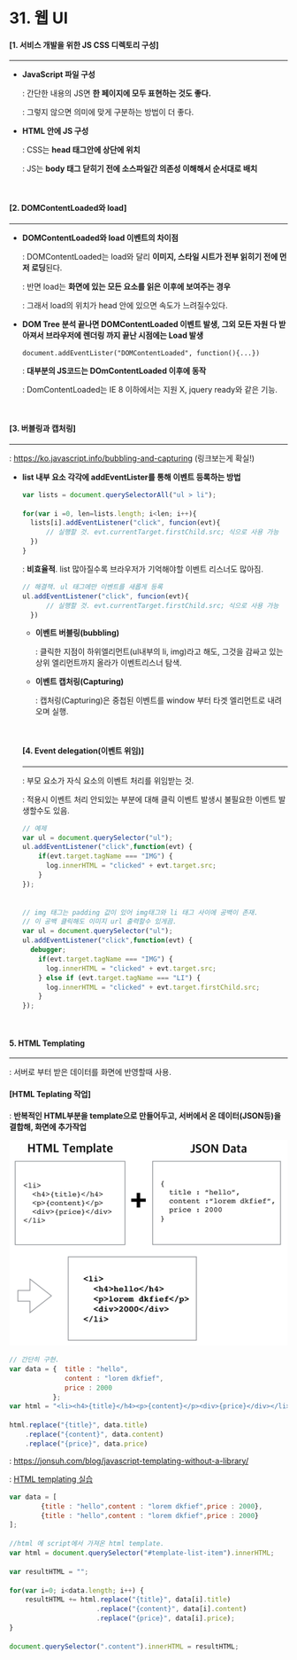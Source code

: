 # 31. 웹 UI

#### [1. 서비스 개발을 위한 JS CSS 디렉토리 구성]

----

- **JavaScript 파일 구성**

  : 간단한 내용의 JS면 **한 페이지에 모두 표현하는 것도 좋다.**

  : 그렇지 않으면 의미에 맞게 구분하는 방법이 더 좋다.


- **HTML 안에 JS 구성**

  : CSS는 **head 태그안에 상단에 위치**

  : JS는 **body 태그 닫히기 전에 소스파일간 의존성 이해해서 순서대로 배치**

<br>

#### [2. DOMContentLoaded와 load]

---

- **DOMContentLoaded와 load 이벤트의 차이점**

  : DOMContentLoaded는 load와 달리 **이미지, 스타일 시트가 전부 읽히기 전에 먼저 로딩**된다.

  : 반면 load는 **화면에 있는 모든 요소를 읽은 이후에 보여주는 경우**

  : 그래서 load의 위치가 head 안에 있으면 속도가 느려질수있다.

  

- **DOM Tree 분석 끝나면 DOMContentLoaded 이벤트 발생, 그외 모든 자원 다 받아져서 브라우저에 렌더링 까지 끝난 시점에는 Load 발생**

  ```
  document.addEventLister("DOMContentLoaded", function(){...})
  ```

  : **대부분의 JS코드는 DOmContentLoaded 이후에 동작**

  : DomContentLoaded는 IE 8 이하에서는 지원 X, jquery ready와 같은 기능.


<br>

#### [3. 버블링과 캡처링]

---

: https://ko.javascript.info/bubbling-and-capturing (링크보는게 확실!)

- **list 내부 요소 각각에 addEventLister를 통해 이벤트 등록하는 방법**

  ```js
  var lists = document.querySelectorAll("ul > li");
  
  for(var i =0, len=lists.length; i<len; i++){
  	lists[i].addEventListener("click", funcion(evt){
  		// 실행할 것. evt.currentTarget.firstChild.src; 식으로 사용 가능
  	})
  }
  ```

  : **비효율적**. list 많아질수록 브라우저가 기억해야할 이벤트 리스너도 많아짐.

  ```js
  // 해결책. ul 태그에만 이벤트를 새롭게 등록
  ul.addEventListener("click", funcion(evt){
  		// 실행할 것. evt.currentTarget.firstChild.src; 식으로 사용 가능
  	})
  ```

  - **이벤트 버블링(bubbling)**

    : 클릭한 지점이 하위엘리먼트(ul내부의 li, img)라고 해도, 그것을 감싸고 있는 상위 엘리먼트까지 올라가 이벤트리스너 탐색.

  - **이벤트 캡처링(Capturing)**

    : 캡처링(Capturing)은 중첩된 이벤트를 window 부터 타겟 엘리먼트로 내려오며 실행.

  <br>

  #### [4. Event delegation(이벤트 위임)]

  ---

  : 부모 요소가 자식 요소의 이벤트 처리를 위임받는 것.

  : 적용시 이벤트 처리 안되있는 부분에 대해 클릭 이벤트 발생시 불필요한 이벤트 발생할수도 있음.

  ```js
  // 예제
  var ul = document.querySelector("ul");
  ul.addEventListener("click",function(evt) {
      if(evt.target.tagName === "IMG") {
        log.innerHTML = "clicked" + evt.target.src;
      }
  });
  
  
  // img 태그는 padding 값이 있어 img태그와 li 태그 사이에 공백이 존재.
  // 이 공백 클릭해도 이미지 url 출력할수 있게끔.
  var ul = document.querySelector("ul");
  ul.addEventListener("click",function(evt) {
    debugger;
      if(evt.target.tagName === "IMG") {
        log.innerHTML = "clicked" + evt.target.src;
      } else if (evt.target.tagName === "LI") {
        log.innerHTML = "clicked" + evt.target.firstChild.src;
      }
  });
  ```

<br>

#### 5. HTML Templating

----

: 서버로 부터 받은 데이터를 화면에 반영할때 사용.

#### [HTML Teplating 작업]

: **반복적인 HTML부분을 template으로 만들어두고, 서버에서 온 데이터(JSON등)을 결합해, 화면에 추가작업**

<img src="./images/3-5-4-2_about_templating.png" style="zoom:50%;" />

```js
// 간단히 구현.
var data = {  title : "hello",
              content : "lorem dkfief",
              price : 2000
           };
var html = "<li><h4>{title}</h4><p>{content}</p><div>{price}</div></li>";

html.replace("{title}", data.title)
    .replace("{content}", data.content)
    .replace("{price}", data.price)
```

: https://jonsuh.com/blog/javascript-templating-without-a-library/

: [HTML templating 실습](https://www.edwith.org/boostcourse-web/lecture/20732/)

```js
var data = [
        {title : "hello",content : "lorem dkfief",price : 2000},
        {title : "hello",content : "lorem dkfief",price : 2000}
];

//html 에 script에서 가져온 html template.
var html = document.querySelector("#template-list-item").innerHTML;

var resultHTML = "";

for(var i=0; i<data.length; i++) {
    resultHTML += html.replace("{title}", data[i].title)
                      .replace("{content}", data[i].content)
                      .replace("{price}", data[i].price);
}

document.querySelector(".content").innerHTML = resultHTML;
```

